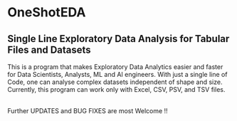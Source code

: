 # OneShotEDA
## Single Line Exploratory Data Analysis for Tabular Files and Datasets
<p> This is a program that makes Exploratory Data Analytics easier and faster for Data Scientists, Analysts, ML and AI engineers. With just a single line of Code, one can analyse complex datasets independent of shape and size.
Currently, this program can work only with Excel, CSV, PSV, and TSV files. </p> <br>
Further UPDATES and BUG FIXES are most Welcome !!
